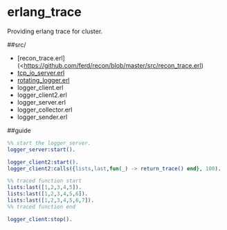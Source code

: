 # erlang_trace

Providing erlang trace for cluster.

##src/
* [recon_trace.erl](<https://github.com/ferd/recon/blob/master/src/recon_trace.erl)
* [tcp_io_server.erl](https://github.com/rvirding/tcp_io_server/blob/master/tcp_io_server.erl)
* [rotating_logger.erl](https://github.com/mattwilliamson/rotating_logger/blob/master/src/rotating_logger.erl)
* logger_client.erl
* logger_client2.erl
* logger_server.erl
* logger_collector.erl
* logger_sender.erl

##guide
```erlang
%% start the logger_server.
logger_server:start().
```
```erlang
logger_client2:start().
logger_client2:calls({lists,last,fun(_) -> return_trace() end}, 100).

%% traced function start 
lists:last([1,2,3,4,5]).
lists:last([1,2,3,4,5,6]).
lists:last([1,2,3,4,5,6,7]).
%% traced function end

logger_client:stop().
```
